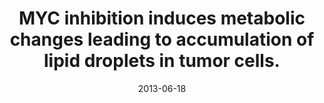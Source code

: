 ---
link: https://dx.doi.org/10.1073/pnas.1222404110
journal: Proceedings of the National Academy of Sciences of the United States of America
title: MYC inhibition induces metabolic changes leading to accumulation of lipid droplets in tumor cells.
date: 2013-06-18
authors: Zirath, H, Frenzel, A, Oliynyk, G, Segerström, L, Westermark, UK, Larsson, K, Munksgaard Persson, M, Hultenby, K, Lehtiö, J, Einvik, C, Påhlman, S, Kogner, P, Jakobsson, PJ, Henriksson, MA
---